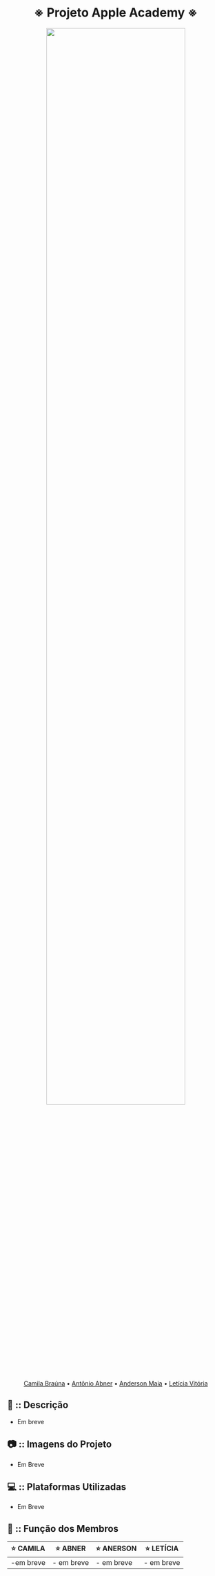 <div align="center">

<h1>※ Projeto Apple Academy ※</h1>

<img width="80%" src="https://github.com/Cam1ss/Projeto_Apple_Academy/assets/125037138/25492536-7b89-4607-a8c0-b29a59c15966">

<a href="https://github.com/Cam1ss" target="_self" rel="external">Camila Braúna</a> 
  • <a href="https://github.com/frsmth" target="_self" rel="external">Antônio Abner</a> •
    <a href="https://github.com/TheAnders007" target="_self" rel="external">Anderson Maia</a> • 
    <a href="https://github.com/mareshbard" target="_self" rel="external">Letícia Vitória</a>

</div>

<div align="left">

<h2> 📍 :: Descrição </h2>
   
- Em breve

<h2> 📷 :: Imagens do Projeto </h2>

- Em Breve

<h2> 💻 :: Plataformas Utilizadas </h2>

- Em Breve

<h2> 🤝 :: Função dos Membros </h2>

</div>

<div align="center">

|⭐ CAMILA  | ⭐ ABNER |⭐ ANERSON | ⭐ LETÍCIA |
| -------- | -------- | -------- | ---------- |
| -em breve | - em breve | - em breve | - em breve |

</div>
